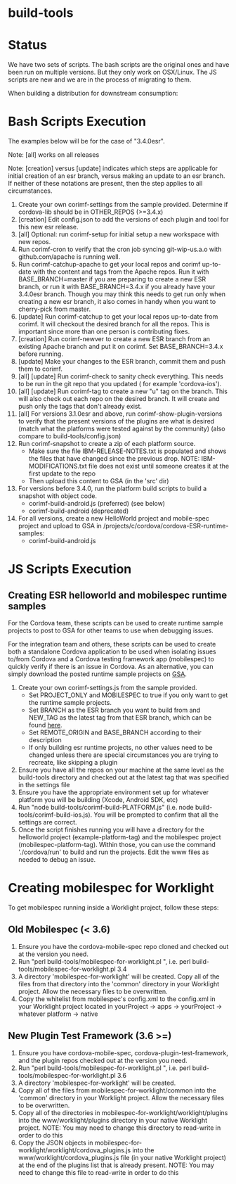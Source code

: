 build-tools
===========

# Status

We have two sets of scripts. The bash scripts are the original ones and have
been run on multiple versions. But they only work on OSX/Linux. The JS scripts
are new and we are in the process of migrating to them.

When building a distribution for downstream consumption:

# Bash Scripts Execution

The examples below will be for the case of "3.4.0esr".

Note: [all] works on all releases

Note: [creation] versus [update] indicates which steps are applicable for
initial creation of an esr branch, versus making an update to an esr branch.
If neither of these notations are present, then the step applies to all
circumstances.

1. Create your own corimf-settings from the sample provided.
   Determine if cordova-lib should be in OTHER_REPOS (>=3.4.x)
1. [creation] Edit config.json to add the versions of each plugin and tool for
   this new esr release.
1. [all] Optional: run corimf-setup for initial setup a new workspace with new
   repos.
1. Run corimf-cron to verify that the cron job syncing git-wip-us.a.o with
   github.com/apache is running well.
1. Run corimf-catchup-apache to get your local repos and corimf up-to-date
   with the content and tags from the Apache repos. Run it with
   BASE_BRANCH=master if you are preparing to create a new ESR branch, or
   run it with BASE_BRANCH=3.4.x if you already have your 3.4.0esr branch.
   Though you may think this needs to get run only when creating a new esr
   branch, it also comes in handy when you want to cherry-pick from master.
1. [update] Run corimf-catchup to get your local repos up-to-date from corimf.
   It will checkout the desired branch for all the repos. This is important
   since more than one person is contributing fixes.
1. [creation] Run corimf-newver to create a new ESR branch from an existing
   Apache branch and put it on corimf. Set BASE_BRANCH=3.4.x before running.
1. [update] Make your changes to the ESR branch, commit them and push them to
   corimf.
1. [all] [update] Run corimf-check to sanity check everything. This needs to be
   run in the git repo that you updated ( for example 'cordova-ios').
1. [all] [update] Run corimf-tag to create a new "u" tag on the branch.
   This will also check out each repo on the desired branch. It will create
   and push only the tags that don't already exist.
1. [all] For versions 3.1.0esr and above, run corimf-show-plugin-versions to
   verify that the present versions of the plugins are what is desired (match
   what the platforms were tested against by the community) (also compare to
   build-tools/config.json)
1. Run corimf-snapshot to create a zip of each platform source.
   - Make sure the file IBM-RELEASE-NOTES.txt is populated and shows the
     files that have changed since the previous drop.
     NOTE: IBM-MODIFICATIONS.txt file does not exist until someone creates it
     at the first update to the repo
   - Then upload this content to GSA (in the 'src' dir)
1. For versions before 3.4.0, run the platform build scripts to build a snapshot
   with object code.
   - corimf-build-android.js (preferred) (see below)
   - corimf-build-android (deprecated)
1. For all versions, create a new HelloWorld project and mobile-spec project
   and upload to GSA in /projects/c/cordova/cordova-ESR-runtime-samples:
   - corimf-build-android.js

# JS Scripts Execution

## Creating ESR helloworld and mobilespec runtime samples

For the Cordova team, these scripts can be used to create runtime sample 
projects to post to GSA for other teams to use when debugging issues.

For the integration team and others, these scripts can be used to create both a
standalone Cordova application to be used when isolating issues to/from Cordova
and a Cordova testing framework app (mobilespec) to quickly verify if there is
an issue in Cordova. As an alternative, you can simply download the posted
runtime sample projects on [GSA](https://rtpgsa.ibm.com/projects/c/cordova/cordova-ESR-runtime-samples/).

1. Create your own corimf-settings.js from the sample provided.
   - Set PROJECT_ONLY and MOBILESPEC to true if you only want to 
   get the runtime sample projects.
   - Set BRANCH as the ESR branch you want to build from and
   NEW_TAG as the latest tag from that ESR branch, which can be
   found [here](https://w3-connections.ibm.com/wikis/home?lang=en-us#!/wiki/W9ae505f4bacb_461a_acbb_680b6ed21a7f/page/Extended%20Service%20Release%20%28ESR%29).
   - Set REMOTE_ORIGIN and BASE_BRANCH according to their description
   - If only building esr runtime projects, no other values need to
   be changed unless there are special circumstances you are trying
   to recreate, like skipping a plugin
1. Ensure you have all the repos on your machine at the same level
   as the build-tools directory and checked out at the latest tag
   that was specified in the settings file
1. Ensure you have the appropriate environment set up for whatever
   platform you will be building (Xcode, Android SDK, etc)
1. Run "node build-tools/corimf-build-PLATFORM.js"
   (i.e. node build-tools/corimf-build-ios.js). You will be prompted
   to confirm that all the settings are correct.
1. Once the script finishes running you will have a directory for the
   helloworld project (example-platform-tag) and the mobilespec project
   (mobilespec-platform-tag). Within those, you can use the command
   './cordova/run' to build and run the projects. Edit the www files
   as needed to debug an issue.

# Creating mobilespec for Worklight

To get mobilespec running inside a Worklight project, follow these steps:

## Old Mobilespec (< 3.6)
1. Ensure you have the cordova-mobile-spec repo cloned and checked out at the version you need.
1. Run "perl build-tools/mobilespec-for-worklight.pl <cordova version>", i.e. perl build-tools/mobilespec-for-worklight.pl 3.4
1. A directory 'mobilespec-for-worklight' will be created. Copy all of the files from that directory into the 'common' directory in your Worklight project. Allow the necessary files to be overwritten.
1. Copy the whitelist from mobilespec's config.xml to the config.xml in your Worklight project located in yourProject -> apps -> yourProject -> whatever platform -> native

## New Plugin Test Framework (3.6 >=)
1. Ensure you have cordova-mobile-spec, cordova-plugin-test-framework, and the plugin repos checked out at the version you need.
1. Run "perl build-tools/mobilespec-for-worklight.pl <cordova version>", i.e. perl build-tools/mobilespec-for-worklight.pl 3.6
1. A directory 'mobilespec-for-worklight' will be created.
1. Copy all of the files from mobilespec-for-worklight/common into the 'common' directory in your Worklight project. Allow the necessary files to be overwritten.
1. Copy all of the directories in mobilespec-for-worklight/worklight/plugins into the www/worklight/plugins directory in your native Worklight project. NOTE: You may need to change this directory to read-write in order to do this
1. Copy the JSON objects in mobilespec-for-worklight/worklight/cordova_plugins.js into the www/worklight/cordova_plugins.js file (in your native Worklight project) at the end of the plugins list that is already present. NOTE: You may need to change this file to read-write in order to do this
